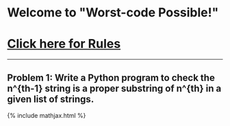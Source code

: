 
<style>
  .poster {
    max-height: 100vh;
  }
</style>
# Welcome to "Worst-code Possible!"
# [ Click here for Rules ](./rules)

<hr color="black">

## Problem 1:  Write a Python program to check the n^{th-1} string is a  proper substring of n^{th} in a given list of strings.





{% include mathjax.html %}